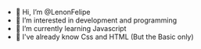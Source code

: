 - 👋 Hi, I’m @LenonFelipe
- 👀 I’m interested in development and programming
- 🌱 I’m currently learning Javascript
- 🤗 I've already know Css and HTML (But the Basic only)

